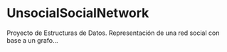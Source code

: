 # UnsocialSocialNetwork
Proyecto de Estructuras de Datos. Representación de una red social con base a un grafo...
